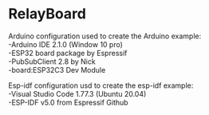 # RelayBoard

Arduino configuration used to create the Arduino example: <br />
    -Arduino IDE 2.1.0 (Window 10 pro) <br />
    -ESP32 board package by  Espressif <br />
    -PubSubClient 2.8  by Nick <br />
    -board:ESP32C3 Dev Module  <br />

Esp-idf configuration usd to create the esp-idf example: <br />
    -Visual Studio Code 1.77.3 (Ubuntu 20.04) <br />
    -ESP-IDF v5.0 from Espressif Github <br />

